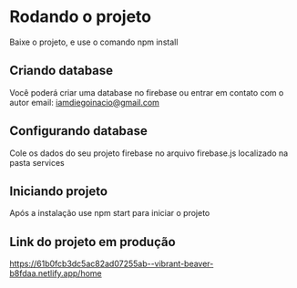# Rodando o projeto 
Baixe o projeto, e use o comando npm install

## Criando database
Você poderá criar uma database no firebase ou entrar em contato com o autor 
email: iamdiegoinacio@gmail.com

## Configurando database
Cole os dados do seu projeto firebase no arquivo firebase.js localizado na pasta services

## Iniciando projeto
Após a instalação use npm start para iniciar o projeto

## Link do projeto em produção
https://61b0fcb3dc5ac82ad07255ab--vibrant-beaver-b8fdaa.netlify.app/home
